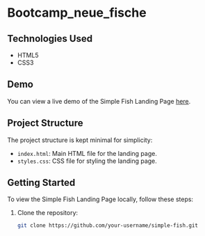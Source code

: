 # Bootcamp_neue_fische

## Technologies Used

- HTML5
- CSS3
## Demo

You can view a live demo of the Simple Fish Landing Page [here](https://berogio.github.io/Bootcamp_neue_fische/).
## Project Structure

The project structure is kept minimal for simplicity:

- `index.html`: Main HTML file for the landing page.
- `styles.css`: CSS file for styling the landing page.

## Getting Started

To view the Simple Fish Landing Page locally, follow these steps:

1. Clone the repository:

   ```bash
   git clone https://github.com/your-username/simple-fish.git
